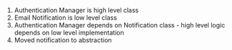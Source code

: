 1. Authentication Manager is high level class
2. Email Notification is low level class
3. Authentication Manager depends on Notification class - high level logic depends on low level implementation
4. Moved notification to abstraction